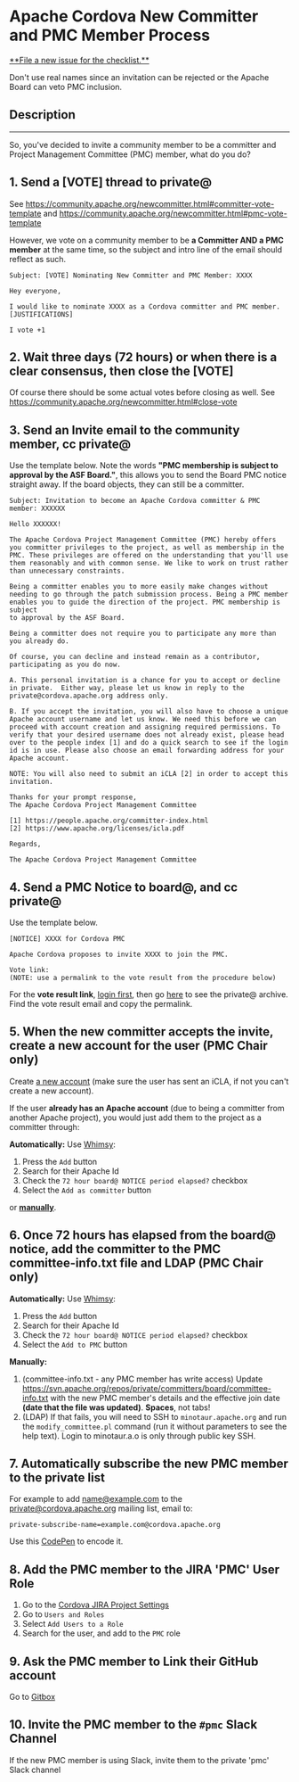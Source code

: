 # Apache Cordova New Committer and PMC Member Process


<a href="https://github.com/apache/cordova-new-committer-and-pmc/issues/new" class="btn btn-primary float-right" role="button" data-hotkey="c">
**File a new issue for the checklist.**</a>

Don't use real names since an invitation can be rejected or the Apache Board can veto PMC inclusion.

## Description
---

So, you've decided to invite a community member to be a committer and Project Management Committee (PMC) member, what do you do?

## 1. Send a [VOTE] thread to private@

See https://community.apache.org/newcommitter.html#committer-vote-template and https://community.apache.org/newcommitter.html#pmc-vote-template

However, we vote on a community member to be **a Committer AND a PMC member** at the same time, so the subject and intro line of the email should reflect as such.



```
Subject: [VOTE] Nominating New Committer and PMC Member: XXXX

Hey everyone,

I would like to nominate XXXX as a Cordova committer and PMC member.
[JUSTIFICATIONS]

I vote +1
```

## 2. Wait three days (72 hours) or when there is a clear consensus, then close the [VOTE]

Of course there should be some actual votes before closing as well. See https://community.apache.org/newcommitter.html#close-vote

## 3. Send an Invite email to the community member, cc private@

Use the template below. Note the words **"PMC membership is subject
to approval by the ASF Board."**, this allows you to send the Board PMC notice straight away. If the board objects, they can still be a committer.

```
Subject: Invitation to become an Apache Cordova committer & PMC member: XXXXXX

Hello XXXXXX!
 
The Apache Cordova Project Management Committee (PMC) hereby offers
you committer privileges to the project, as well as membership in the
PMC. These privileges are offered on the understanding that you'll use
them reasonably and with common sense. We like to work on trust rather
than unnecessary constraints.

Being a committer enables you to more easily make changes without
needing to go through the patch submission process. Being a PMC member
enables you to guide the direction of the project. PMC membership is subject
to approval by the ASF Board.

Being a committer does not require you to participate any more than
you already do.

Of course, you can decline and instead remain as a contributor,
participating as you do now.

A. This personal invitation is a chance for you to accept or decline
in private.  Either way, please let us know in reply to the
private@cordova.apache.org address only.

B. If you accept the invitation, you will also have to choose a unique
Apache account username and let us know. We need this before we can
proceed with account creation and assigning required permissions. To
verify that your desired username does not already exist, please head
over to the people index [1] and do a quick search to see if the login
id is in use. Please also choose an email forwarding address for your
Apache account.

NOTE: You will also need to submit an iCLA [2] in order to accept this invitation.

Thanks for your prompt response,
The Apache Cordova Project Management Committee

[1] https://people.apache.org/committer-index.html
[2] https://www.apache.org/licenses/icla.pdf

Regards,

The Apache Cordova Project Management Committee
```

## 4. Send a PMC Notice to board@, and cc private@

Use the template below. 

```
[NOTICE] XXXX for Cordova PMC

Apache Cordova proposes to invite XXXX to join the PMC.

Vote link:  
(NOTE: use a permalink to the vote result from the procedure below)
```

For the **vote result link**, 
[login first](https://lists.apache.org/oauth.html), then go [here](https://lists.apache.org/list.html?private@cordova.apache.org) to see the private@ archive. Find the vote result email and copy the permalink.

## 5. When the new committer accepts the invite, create a new account for the user (PMC Chair only)

Create [a new account](https://whimsy.apache.org/officers/acreq) (make sure the user has sent an iCLA, if not you can't create a new account).

If the user **already has an Apache account** (due to being a committer from another Apache project), you would just add them to the project as a committer through: 

**Automatically:**
Use [Whimsy](https://whimsy.apache.org/roster/committee/cordova):
1. Press the `Add` button
2. Search for their Apache Id
3. Check the `72 hour board@ NOTICE period elapsed?` checkbox
4. Select the `Add as committer` button

or **[manually](https://www.apache.org/dev/pmc.html#SVNaccess)**.

## 6. Once 72 hours has elapsed from the board@ notice, add the committer to the PMC committee-info.txt file and LDAP (PMC Chair only)

**Automatically:**
Use [Whimsy](https://whimsy.apache.org/roster/committee/cordova):
1. Press the `Add` button
2. Search for their Apache Id
3. Check the `72 hour board@ NOTICE period elapsed?` checkbox
4. Select the `Add to PMC` button

**Manually:**
1. (committee-info.txt - any PMC member has write access) Update https://svn.apache.org/repos/private/committers/board/committee-info.txt with the new PMC member's details and the effective join date **(date that the file was updated)**. **Spaces**, not tabs!
2. (LDAP) If that fails, you will need to SSH to `minotaur.apache.org` and run the `modify_committee.pl` command (run it without parameters to see the help text). Login to minotaur.a.o is only through public key SSH.

## 7. Automatically subscribe the new PMC member to the private list

For example to add name@example.com to the private@cordova.apache.org mailing list, email to:
```
private-subscribe-name=example.com@cordova.apache.org
```
Use this [CodePen](https://codepen.io/shazron/pen/yXVbXr) to encode it.

## 8. Add the PMC member to the JIRA 'PMC' User Role

1. Go to the [Cordova JIRA Project Settings](https://issues.apache.org/jira/plugins/servlet/project-config/CB/summary)
2. Go to `Users and Roles`
3. Select `Add Users to a Role`
4. Search for the user, and add to the `PMC` role

## 9. Ask the PMC member to Link their GitHub account

Go to [Gitbox](https://gitbox.apache.org/setup/)

## 10. Invite the PMC member to the `#pmc` Slack Channel

If the new PMC member is using Slack, invite them to the private 'pmc' Slack channel
